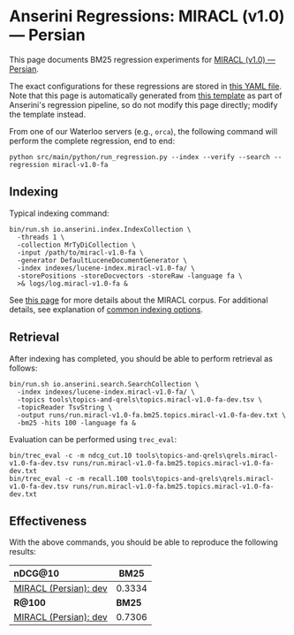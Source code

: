 # Anserini Regressions: MIRACL (v1.0) &mdash; Persian

This page documents BM25 regression experiments for [MIRACL (v1.0) &mdash; Persian](https://github.com/project-miracl/miracl).

The exact configurations for these regressions are stored in [this YAML file](../../src/main/resources/regression/miracl-v1.0-fa.yaml).
Note that this page is automatically generated from [this template](../../src/main/resources/docgen/templates/miracl-v1.0-fa.template) as part of Anserini's regression pipeline, so do not modify this page directly; modify the template instead.

From one of our Waterloo servers (e.g., `orca`), the following command will perform the complete regression, end to end:

```
python src/main/python/run_regression.py --index --verify --search --regression miracl-v1.0-fa
```

## Indexing

Typical indexing command:

```
bin/run.sh io.anserini.index.IndexCollection \
  -threads 1 \
  -collection MrTyDiCollection \
  -input /path/to/miracl-v1.0-fa \
  -generator DefaultLuceneDocumentGenerator \
  -index indexes/lucene-index.miracl-v1.0-fa/ \
  -storePositions -storeDocvectors -storeRaw -language fa \
  >& logs/log.miracl-v1.0-fa &
```

See [this page](https://github.com/project-miracl/miracl) for more details about the MIRACL corpus.
For additional details, see explanation of [common indexing options](../../docs/common-indexing-options.md).

## Retrieval

After indexing has completed, you should be able to perform retrieval as follows:

```
bin/run.sh io.anserini.search.SearchCollection \
  -index indexes/lucene-index.miracl-v1.0-fa/ \
  -topics tools\topics-and-qrels\topics.miracl-v1.0-fa-dev.tsv \
  -topicReader TsvString \
  -output runs/run.miracl-v1.0-fa.bm25.topics.miracl-v1.0-fa-dev.txt \
  -bm25 -hits 100 -language fa &
```

Evaluation can be performed using `trec_eval`:

```
bin/trec_eval -c -m ndcg_cut.10 tools\topics-and-qrels\qrels.miracl-v1.0-fa-dev.tsv runs/run.miracl-v1.0-fa.bm25.topics.miracl-v1.0-fa-dev.txt
bin/trec_eval -c -m recall.100 tools\topics-and-qrels\qrels.miracl-v1.0-fa-dev.tsv runs/run.miracl-v1.0-fa.bm25.topics.miracl-v1.0-fa-dev.txt
```

## Effectiveness

With the above commands, you should be able to reproduce the following results:

| **nDCG@10**                                                                                                  | **BM25**  |
|:-------------------------------------------------------------------------------------------------------------|-----------|
| [MIRACL (Persian): dev](https://github.com/project-miracl/miracl)                                            | 0.3334    |
| **R@100**                                                                                                    | **BM25**  |
| [MIRACL (Persian): dev](https://github.com/project-miracl/miracl)                                            | 0.7306    |
